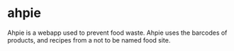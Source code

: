 # ahpie

Ahpie is a webapp used to prevent food waste. Ahpie uses the barcodes of products, and recipes from a not to be named food site.
